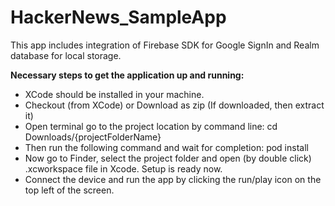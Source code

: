 # HackerNews_SampleApp
This app includes integration of Firebase SDK for Google SignIn and Realm database for local storage.

**Necessary steps to get the application up and running:**

- XCode should be installed in your machine.
- Checkout (from XCode) or Download as zip (If downloaded, then extract it)
- Open terminal go to the project location by command line: cd Downloads/{projectFolderName}
- Then run the following command and wait for completion: pod install
- Now go to Finder, select the project folder and open (by double click) .xcworkspace file in Xcode. Setup is ready now.
- Connect the device and run the app by clicking the run/play icon on the top left of the screen.
